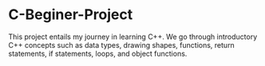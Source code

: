 # C-Beginer-Project
This project entails my journey in learning C++. We go through introductory C++ concepts such as data types, drawing shapes, functions, return statements, if statements, loops, and object functions.  

